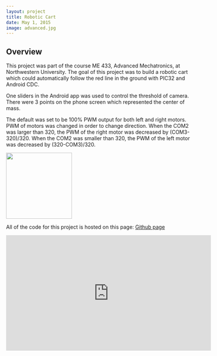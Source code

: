 ```yaml
---
layout: project
title: Robotic Cart
date: May 1, 2015
image: advanced.jpg
---
```


## Overview

This project was part of the course ME 433, Advanced Mechatronics, at Northwestern University. The goal of this project was to build a robotic cart which could automatically follow the red line in the ground with PIC32 and Android CDC.

One sliders in the Android app was used to control the threshold of camera. There were 3 points on the phone screen which represented the center of mass. 

The default was set to be 100% PWM output for both left and right motors. PWM of motors was changed in order to change direction. When the COM2 was larger than 320, the 
PWM of the right motor was decreased by (COM3-320)/320. When the COM2 was smaller than 320, the PWM of the left motor was decreased by (320-COM3)/320.


<img src="https://s3.amazonaws.com/f.cl.ly/items/1w21171Q381a0J071N1m/smart4.png?v=f2369339" width="180" />

All of the code for this project is hosted on this page:
[Github page](https://github.com/MingheJiang/MingheJiang_ME433_2016/tree/master/HW16)


<p align="center">
<iframe width="560" height="315" src="https://www.youtube.com/embed/YmRv4T1eEao" frameborder="0" allowfullscreen></iframe>
